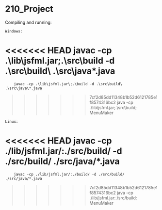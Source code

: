 # 210_Project

Compiling and running:

    Windows:

<<<<<<< HEAD
        javac -cp .\lib\jsfml.jar\;.\src\build -d .\src\build\ .\src\java\*.java
=======
        javac -cp .\lib\jsfml.jar\;.\build -d .\src\build\ .\src\java\*.java
>>>>>>> 7cf2d85dd11348b1b52d6121785e1f8574316bc2
        java -cp .\lib\jsfml.jar;.\src\build; MenuMaker

    Linux:

<<<<<<< HEAD
        javac -cp ./lib/jsfml.jar/:./src/build/ -d ./src/build/ ./src/java/*.java
=======
        javac -cp ./lib/jsfml.jar/:./build/ -d ./src/build/ ./src/java/*.java
>>>>>>> 7cf2d85dd11348b1b52d6121785e1f8574316bc2
        java -cp ./lib/jsfml.jar:./src/build: MenuMaker

